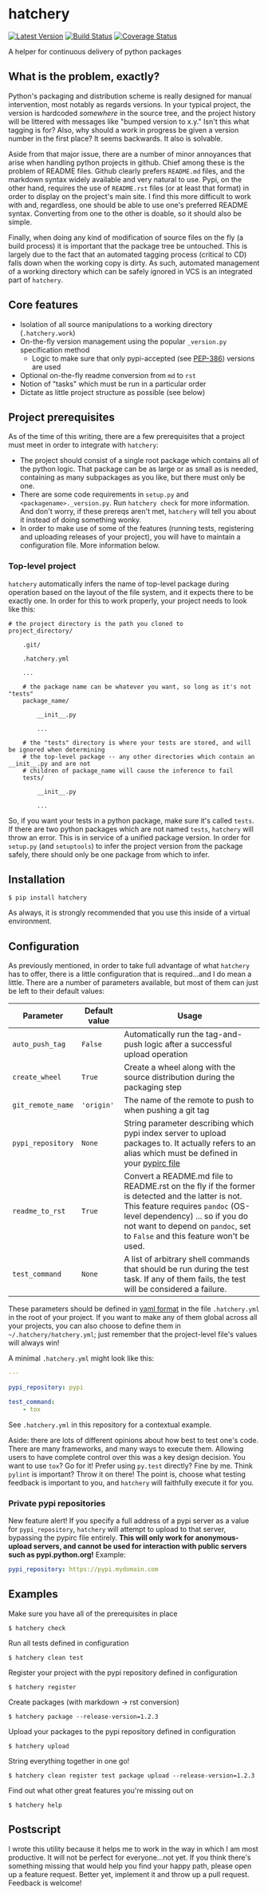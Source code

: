 # hatchery

[![Latest Version](https://img.shields.io/pypi/v/hatchery.svg)](https://pypi.python.org/pypi/hatchery)
[![Build Status](https://travis-ci.org/ajk8/hatchery.svg?branch=master)](https://travis-ci.org/ajk8/hatchery)
[![Coverage Status](https://coveralls.io/repos/github/ajk8/hatchery/badge.svg?branch=master)](https://coveralls.io/github/ajk8/hatchery?branch=master)

A helper for continuous delivery of python packages

## What is the problem, exactly?

Python's packaging and distribution scheme is really designed for manual intervention, most notably
as regards versions. In your typical project, the version is hardcoded *somewhere* in the source
tree, and the project history will be littered with messages like "bumped version to x.y." Isn't
this what tagging is for? Also, why should a work in progress be given a version number in the
first place? It seems backwards. It also is solvable.

Aside from that major issue, there are a number of minor annoyances that arise when handling python
projects in github. Chief among these is the problem of README files. Github clearly prefers
`README.md` files, and the markdown syntax widely available and very natural to use. Pypi, on the
other hand, requires the use of `README.rst` files (or at least that format) in order to display on
the project's main site. I find this more difficult to work with and, regardless, one should be
able to use one's preferred README syntax. Converting from one to the other is doable, so it should
also be simple.

Finally, when doing any kind of modification of source files on the fly (a build process) it is
important that the package tree be untouched. This is largely due to the fact that an automated
tagging process (critical to CD) falls down when the working copy is dirty. As such, automated
management of a working directory which can be safely ignored in VCS is an integrated part of
`hatchery`.

## Core features

* Isolation of all source manipulations to a working directory (`.hatchery.work`)
* On-the-fly version management using the popular `_version.py` specification method
  * Logic to make sure that only pypi-accepted
  (see [PEP-386](https://www.python.org/dev/peps/pep-0386/)) versions are used
* Optional on-the-fly readme conversion from `md` to `rst`
* Notion of "tasks" which must be run in a particular order
* Dictate as little project structure as possible (see below)

## Project prerequisites

As of the time of this writing, there are a few prerequisites that a project must meet in order
to integrate with `hatchery`:

* The project should consist of a single root package which contains all of the python logic. That
package can be as large or as small as is needed, containing as many subpackages as you like, but
there must only be one.
* There are some code requirements in `setup.py` and `<packagename>._version.py`. Run
`hatchery check` for more information. And don't worry, if these prereqs aren't met, `hatchery`
will tell you about it instead of doing something wonky.
* In order to make use of some of the features (running tests, registering and uploading releases
of your project), you will have to maintain a configuration file.  More information below.

### Top-level project

`hatchery` automatically infers the name of top-level package during operation based on the layout
of the file system, and it expects there to be exactly one. In order for this to work properly,
your project needs to look like this:

```
# the project directory is the path you cloned to
project_directory/

    .git/

    .hatchery.yml

    ...

    # the package name can be whatever you want, so long as it's not "tests"
    package_name/

        __init__.py

        ...

    # the "tests" directory is where your tests are stored, and will be ignored when determining
    # the top-level package -- any other directories which contain an __init__.py and are not
    # children of package_name will cause the inference to fail
    tests/

        __init__.py

        ...
```

So, if you want your tests in a python package, make sure it's called `tests`. If there are two
python packages which are not named `tests`, `hatchery` will throw an error. This is in service
of a unified package version. In order for `setup.py` (and `setuptools`) to infer the project
version from the package safely, there should only be one package from which to infer.

## Installation

```
$ pip install hatchery
```
As always, it is strongly recommended that you use this inside of a virtual environment.

## Configuration

As previously mentioned, in order to take full advantage of what `hatchery` has to offer, there is
a little configuration that is required...and I do mean a little.  There are a number of parameters
available, but most of them can just be left to their default values:

Parameter | Default value | Usage
--------- | ------------- | -----
`auto_push_tag` | `False` | Automatically run the tag-and-push logic after a successful upload operation
`create_wheel` | `True` | Create a wheel along with the source distribution during the packaging step
`git_remote_name` | `'origin'` | The name of the remote to push to when pushing a git tag
`pypi_repository` | `None` | String parameter describing which pypi index server to upload packages to. It actually refers to an alias which must be defined in your [pypirc file](https://docs.python.org/3.5/distutils/packageindex.html#the-pypirc-file)
`readme_to_rst` | `True` | Convert a README.md file to README.rst on the fly if the former is detected and the latter is not. This feature requires `pandoc` (OS-level dependency) ... so if you do not want to depend on `pandoc`, set to `False` and this feature won't be used.
`test_command` | `None` | A list of arbitrary shell commands that should be run during the test task. If any of them fails, the test will be considered a failure.

These parameters should be defined in [yaml format](https://en.wikipedia.org/wiki/YAML) in the
file `.hatchery.yml` in the root of your project.  If you want to make any of them global across
all your projects, you can also choose to define them in `~/.hatchery/hatchery.yml`; just remember
that the project-level file's values will always win!

A minimal `.hatchery.yml` might look like this:

```yaml
---

pypi_repository: pypi

test_command:
    - tox
```

See `.hatchery.yml` in this repository for a contextual example.

Aside: there are lots of different opinions about how best to test one's code. There are many
frameworks, and many ways to execute them. Allowing users to have complete control over this was
a key design decision. You want to use `tox`? Go for it! Prefer using `py.test` directly? Fine by
me. Think `pylint` is important? Throw it on there! The point is, choose what testing feedback is
important to you, and `hatchery` will faithfully execute it for you.

### Private pypi repositories

New feature alert! If you specify a full address of a pypi server as a value for `pypi_repository`,
`hatchery` will attempt to upload to that server, bypassing the pypirc file entirely. **This will
only work for anonymous-upload servers, and cannot be used for interaction with public servers
such as pypi.python.org!** Example:

```yaml
pypi_repository: https://pypi.mydomain.com
```

## Examples

Make sure you have all of the prerequisites in place
```
$ hatchery check
```

Run all tests defined in configuration
```
$ hatchery clean test
```

Register your project with the pypi repository defined in configuration
```
$ hatchery register
```

Create packages (with markdown -> rst conversion)
```
$ hatchery package --release-version=1.2.3
```

Upload your packages to the pypi repository defined in configuration
```
$ hatchery upload
```

String everything together in one go!
```
$ hatchery clean register test package upload --release-version=1.2.3
```

Find out what other great features you're missing out on
```
$ hatchery help
```

## Postscript

I wrote this utility because it helps me to work in the way in which I am most productive. It
will not be perfect for everyone...not yet. If you think there's something missing that would
help you find your happy path, please open up a feature request. Better yet, implement it and
throw up a pull request. Feedback is welcome!
